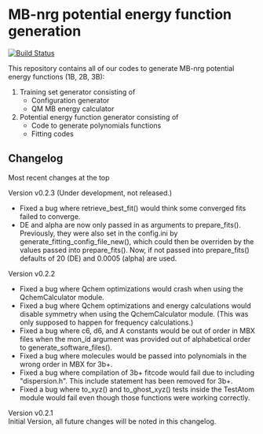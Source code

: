 # MB-nrg potential energy function generation

[![Build Status](https://travis-ci.org/paesanilab/potential_fitting.svg?branch=master)](https://travis-ci.org/paesanilab/potential_fitting)

This repository contains all of our codes to generate MB-nrg potential
energy functions (1B, 2B, 3B):

1. Training set generator consisting of
   - Configuration generator
   - QM MB energy calculator
2. Potential energy function generator consisting of
   - Code to generate polynomials functions
   - Fitting codes


## Changelog

Most recent changes at the top

Version v0.2.3 (Under development, not released.)
* Fixed a bug where retrieve_best_fit() would think some converged fits failed
to converge.
* DE and alpha are now only passed in as arguments to prepare_fits(). Previously,
they were also set in the config.ini by generate_fitting_config_file_new(), which
could then be overriden by the values passed into prepare_fits(). Now, if not
passed into prepare_fits() defaults of 20 (DE) and 0.0005 (alpha) are used.

Version v0.2.2
* Fixed a bug where Qchem optimizations would crash when using the
QchemCalculator module.
* Fixed a bug where Qchem optimizations and energy calculations would disable
symmetry when using the QchemCalculator module. (This was only supposed
to happen for frequency calculations.)
* Fixed a bug where c6, d6, and A constants would be out of order in
MBX files when the mon_id argument was provided out of alphabetical order
to generate_software_files().
* Fixed a bug where molecules would be passed into polynomials in the wrong
order in MBX for 3b+.
* Fixed a bug where compilation of 3b+ fitcode would fail due to including
"dispersion.h". This include statement has been removed for 3b+.
* Fixed a bug where to_xyz() and to_ghost_xyz() tests inside the TestAtom
module would fail even though those functions were working correctly.

Version v0.2.1
<br> Initial Version, all future changes will be noted in this changelog.
